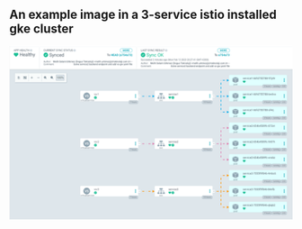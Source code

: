 ## An example image in a 3-service istio installed gke cluster

![alt text](https://github.com/MelihSelamiUrkmezz/istio-ingress/blob/main/Argocd-istio-image/iamge.png)
